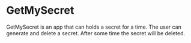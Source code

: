# GetMySecret

GetMySecret is an app that can holds a secret for a time. The user can generate and delete a secret. After some time the secret will be deleted.
